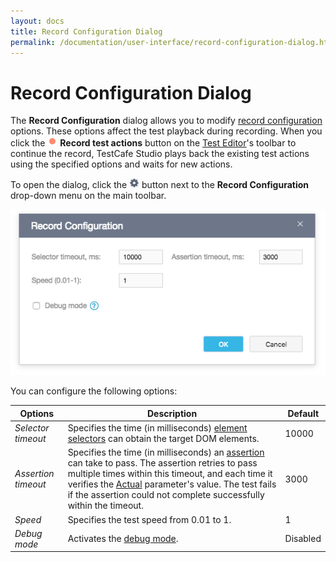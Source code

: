 ```yaml
---
layout: docs
title: Record Configuration Dialog
permalink: /documentation/user-interface/record-configuration-dialog.html
---
```

# Record Configuration Dialog

The **Record Configuration** dialog allows you to modify [record configuration](../guides/record-tests/README.md#record-configurations) options. These options affect the test playback during recording. When you click the ![Start recording a test](../../images/guides/record-test-icon.png) **Record test actions** button on the [Test Editor](test-editor.md)'s toolbar to continue the record, TestCafe Studio plays back the existing test actions using the specified options and waits for new actions.

To open the dialog, click the ![Settings button](../../images/guides/settings-icon.png) button next to the **Record Configuration** drop-down menu on the main toolbar.

![Record Configuration Dialog](../../images/user-interface/dialogs/record-configuration-dialog.png)

You can configure the following options:

Options           | Description | Default
----------------- | ----------- | -------
*Selector timeout*  | Specifies the time (in milliseconds) [element selectors](../guides/record-tests/test-actions/on-page-actions/action-parameters.md#element-selector) can obtain the target DOM elements. | 10000
*Assertion timeout* | Specifies the time (in milliseconds) an [assertion](../guides/record-tests/test-actions/assertions.md) can take to pass. The assertion retries to pass multiple times within this timeout, and each time it verifies the [Actual](../guides/record-tests/test-actions/assertions.md#actual-parameter) parameter's value. The test fails if the assertion could not complete successfully within the timeout. | 3000
*Speed*             | Specifies the test speed from 0.01 to 1. | 1
*Debug mode*        | Activates the [debug mode](../guides/debug-tests.md#debugging-recorded-tests). | Disabled

